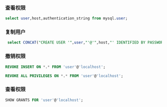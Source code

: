 
### 查看权限
```sql
select user,host,authentication_string from mysql.user;
```

### 复制用户
```sql
 select CONCAT("CREATE USER '",user,"'@'",host,"' IDENTIFIED BY PASSWORD '",authentication_string,"';" from mysql.user;
```

### 撤销权限
```sql
REVOKE INSERT ON *.* FROM 'user'@'localhost';
```
```sql
REVOKE ALL PRIVILEGES ON *.* FROM 'user'@'localhost';
```

###  查看权限
```sql
SHOW GRANTS FOR 'user'@'localhost';
```
